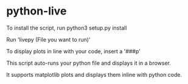# python-live
To install the script, run python3 setup.py install   

Run 'livepy (File you want to run)'

To display plots in line with your code, insert a '###p'

This script auto-runs your python file and displays it in a browser.  

It supports matplotlib plots and displays them inline with python code.
